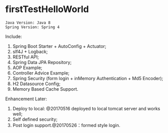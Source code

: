# firstTestHelloWorld
	Java Version: Java 8
	Spring Version: Spring 4
Include:
1. Spring Boot Starter + AutoConfig + Actuator;
2. slf4J + Logback;
3. RESTful API;
4. Spring Data JPA Repository;
5. AOP Example;
6. Controller Advice Example;
7. Spring Security (form login + inMemory Authentication + Md5 Encoder);
8. H2 Datasource Config;
9. Memory Based Cache Support.

Enhancement Later:
1. Deploy to local: @20170516 deployed to local tomcat server and works well;
2. Self defined security;
3. Post login support.@20170526：formed style login.
